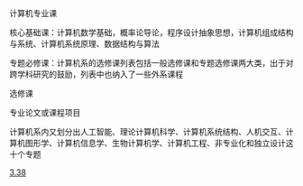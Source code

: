 

计算机专业课

核心基础课：计算机数学基础，概率论导论，程序设计抽象思想，计算机组成结构与系统、计算机系统原理、数据结构与算法

专题必修课：计算机系的选修课列表包括一般选修课和专题选修课两大类，出于对跨学科研究的鼓励，列表中也纳入了一些外系课程

选修课

专业论文或课程项目

计算机系内又划分出人工智能、理论计算机科学、计算机系统结构、人机交互、计算机图形学、计算机信息学、生物计算机学、计算机工程、非专业化和独立设计这十个专题





[3.38](https://www.bilibili.com/video/BV19E411D7wW?p=3)